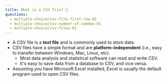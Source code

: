 ```yaml
---
title: What is a CSV file? 📃
questions:
  - multiple-choice/csv-file-first-row-01
  - multiple-choice/csv-number-of-commas-01
  - multiple-choice/csv-files-01
---
```


- A CSV file is a **text file** and is commonly used to store data.
- CSV files have a simple format and are **platform-independent** (i.e., easy to transfer between Windows, Mac, Linux, etc).
  - Most data analysis and statistical software can read and write CSV.
  - It's easy to save data from a database to CSV, and vice versa.
- Assuming you have Microsoft Excel installed, Excel is usually the default program used to open CSV files.
